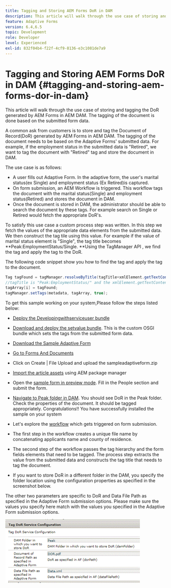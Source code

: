 ```yaml
---
title: Tagging and Storing AEM Forms DoR in DAM
description: This article will walk through the use case of storing and tagging the DoR generated by AEM Forms in AEM DAM. The tagging of the document is done based on the submitted form data.
feature: Adaptive Forms
version: 6.4,6.5
topic: Development
role: Developer
level: Experienced
exl-id: 832f04b4-f22f-4cf9-8136-e3c1081de7a9
---
```

# Tagging and Storing AEM Forms DoR in DAM {#tagging-and-storing-aem-forms-dor-in-dam}

This article will walk through the use case of storing and tagging the DoR generated by AEM Forms in AEM DAM. The tagging of the document is done based on the submitted form data.

A common ask from customers is to store and tag the Document of Record(DoR) generated by AEM Forms in AEM DAM. The tagging of the document needs to be based on the Adaptive Forms' submitted data. For example, if the employment status in the submitted data is "Retired", we want to tag the document with "Retired" tag and store the document in DAM.

The use case is as follows:

* A user fills out Adaptive Form. In the adaptive form, the user's marital status(ex Single) and employment status (Ex Retired)is captured.
* On form submission, an AEM Workflow is triggered. This workflow tags the document with the marital status(Single) and employment status(Retired) and stores the document in DAM.
* Once the document is stored in DAM, the administrator should be able to search the document by these tags. For example search on Single or Retired would fetch the appropriate DoR's.

To satisfy this use case a custom process step was written. In this step we fetch the values of the appropriate data elements from the submitted data. We then construct the tag tile using this value. For example if the value of marital status element is "Single", the tag title becomes **Peak:EmploymentStatus/Single. **Using the TagManager API , we find the tag and apply the tag to the DoR.

The following code snippet show you how to find the tag and apply the tag to the document.

```java
Tag tagFound = tagManager.resolveByTitle(tagTitle+xmlElement.getTextContent());
//tagTitle is "Peak:EmploymentStatus/" and the xmlElement.getTextContent() will return the value Single. So the tag title becomes Peak:EmploymentStatus/Single. Once the tag is found we put the tag in array and apply the tags to the resource as shown below
tagArray[i] = tagFound;
tagManager.setTags(metadata, tagArray, true);
```

To get this sample working on your system,Please follow the steps listed below:
* [Deploy the Developingwithserviceuser bundle](/help/forms/assets/common-osgi-bundles/DevelopingWithServiceUser.jar)

* [Download and deploy the setvalue bundle](/help/forms/assets/common-osgi-bundles/SetValueApp.core-1.0-SNAPSHOT.jar). This is the custom OSGI bundle which sets the tags from the submitted form data.

* [Download the Sample Adaptive Form](assets/tag-and-store-in-dam-assets.zip)

* [Go to Forms And Documents](http://localhost:4502/aem/forms.html/content/dam/formsanddocuments)

* Click on Create | File Upload and upload the sampleadaptiveform.zip

* [Import the article assets](assets/tag-and-store-in-dam-assets.zip) using AEM package manager
* Open the [sample form in preview mode](http://localhost:4502/content/dam/formsanddocuments/summit/peakform/jcr:content?wcmmode=disabled). Fill in the People section and submit the form.
* [Navigate to Peak folder in DAM](http://localhost:4502/assets.html/content/dam/Peak). You should see DoR in the Peak folder. Check the properties of the document. It should be tagged appropriately.
Congratulations!! You have successfully installed the sample on your system

* Let's explore the [workflow](http://localhost:4502/editor.html/conf/global/settings/workflow/models/TagAndStoreDoRinDAM.html) which gets triggered on form submission.
* The first step in the workflow creates a unique file name by concatenating applicants name and county of residence. 
* The second step of the workflow passes the tag hierarchy and the form fields elements that need to be tagged. The process step extracts the value from the submitted data and constructs the tag title that needs to tag the document.
* If you want to store DoR in a different folder in the DAM, you specify the folder location using the configuration properties as specified in the screenshot below.

The other two parameters are specific to DoR and Data File Path as specified in the Adaptive Form submission options. Please make sure the values you specify here match with the values you specified in the Adaptive Form submission options.

![Tag Dor](assets/tag_dor_service_configuration.gif)
